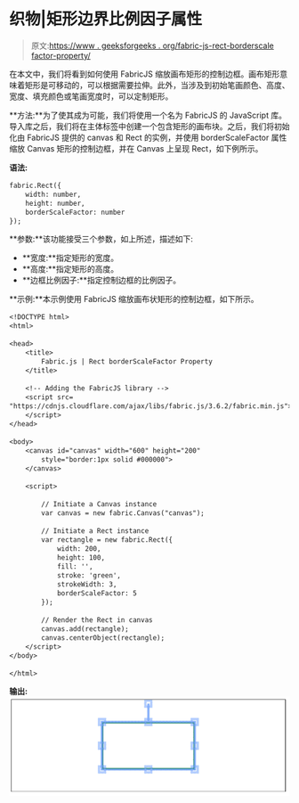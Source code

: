 # 织物|矩形边界比例因子属性

> 原文:[https://www . geeksforgeeks . org/fabric-js-rect-borderscale factor-property/](https://www.geeksforgeeks.org/fabric-js-rect-borderscalefactor-property/)

在本文中，我们将看到如何使用 FabricJS 缩放画布矩形的控制边框。画布矩形意味着矩形是可移动的，可以根据需要拉伸。此外，当涉及到初始笔画颜色、高度、宽度、填充颜色或笔画宽度时，可以定制矩形。

**方法:**为了使其成为可能，我们将使用一个名为 FabricJS 的 JavaScript 库。导入库之后，我们将在主体标签中创建一个包含矩形的画布块。之后，我们将初始化由 FabricJS 提供的 canvas 和 Rect 的实例，并使用 borderScaleFactor 属性缩放 Canvas 矩形的控制边框，并在 Canvas 上呈现 Rect，如下例所示。

**语法:**

```
fabric.Rect({
    width: number,
    height: number,
    borderScaleFactor: number
}); 
```

**参数:**该功能接受三个参数，如上所述，描述如下:

*   **宽度:**指定矩形的宽度。
*   **高度:**指定矩形的高度。
*   **边框比例因子:**指定控制边框的比例因子。

**示例:**本示例使用 FabricJS 缩放画布状矩形的控制边框，如下所示。

```
<!DOCTYPE html> 
<html> 

<head> 
    <title> 
        Fabric.js | Rect borderScaleFactor Property
    </title> 

    <!-- Adding the FabricJS library -->
    <script src= 
"https://cdnjs.cloudflare.com/ajax/libs/fabric.js/3.6.2/fabric.min.js"> 
    </script> 
</head> 

<body> 
    <canvas id="canvas" width="600" height="200"
        style="border:1px solid #000000"> 
    </canvas> 

    <script> 

        // Initiate a Canvas instance 
        var canvas = new fabric.Canvas("canvas"); 

        // Initiate a Rect instance 
        var rectangle = new fabric.Rect({ 
            width: 200,
            height: 100,
            fill: '', 
            stroke: 'green',
            strokeWidth: 3,
            borderScaleFactor: 5
        }); 

        // Render the Rect in canvas 
        canvas.add(rectangle); 
        canvas.centerObject(rectangle);
    </script> 
</body> 

</html>
```

**输出:**
![](img/8935f81e478d13c97c1e4c87380c1599.png)